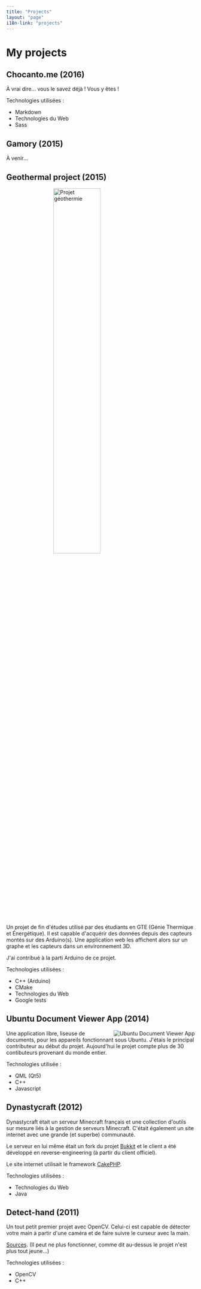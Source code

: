 ```yaml
---
title: "Projects"
layout: "page"
i18n-link: "projects"
---
```


# My projects

## Chocanto.me (2016)

À vrai dire... vous le savez déjà ! Vous y êtes !

Technologies utilisées :

* Markdown
* Technologies du Web
* Sass

## Gamory (2015)

À venir...

## Geothermal project (2015)

<img style="width: 50%; display: block; margin: 0 auto;" alt="Projet géothermie" src="{{ site.base-url }}/assets/img/geothermie.png"/>

Un projet de fin d'études utilisé par des étudiants en GTE (Génie Thermique et Énergétique). Il est capable d'acquérir des données depuis des capteurs montés sur des Arduino(s). Une application web les affichent alors sur un graphe et les capteurs dans un environnement 3D.

J'ai contribué à la parti Arduino de ce projet.

Technologies utilisées :

* C++ (Arduino)
* CMake
* Technologies du Web
* Google tests

## Ubuntu Document Viewer App (2014)

<img align="right" alt="Ubuntu Document Viewer App" src="{{ site.base-url }}/assets/img/documentViewer.png"/>

Une application libre, liseuse de documents, pour les appareils fonctionnant sous Ubuntu. J'étais le principal contributeur au début du projet. Aujourd'hui le projet compte plus de 30 contibuteurs provenant du monde entier.

Technologies utilisée :

* QML (Qt5)
* C++
* Javascript

## Dynastycraft (2012)

Dynastycraft était un serveur Minecraft français et une collection d'outils sur mesure liés à la gestion de serveurs Minecraft. C'était également un site internet avec une grande (et superbe) communauté.

Le serveur en lui même était un fork du projet [Bukkit](https://bukkit.org/) et le client a été développé en reverse-engineering (à partir du client officiel).

Le site internet utilisait le framework [CakePHP](http://cakephp.org/).

Technologies utilisées :

* Technologies du Web
* Java

## Detect-hand (2011)

Un tout petit premier projet avec OpenCV. Celui-ci est capable de détecter votre main à partir d'une caméra et de faire suivre le curseur avec la main. 

[Sources](https://github.com/Chocanto/detect-hand). (Il peut ne plus fonctionner, comme dit au-dessus le projet n'est plus tout jeune...)

Technologies utilisées :

* OpenCV
* C++